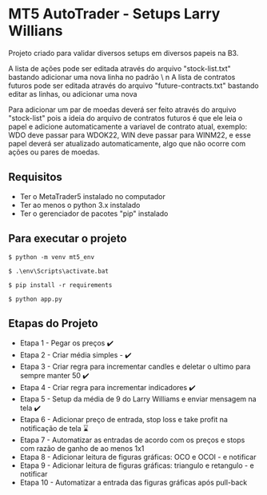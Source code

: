 # MT5 AutoTrader - Setups Larry Willians

Projeto criado para validar diversos setups em diversos papeis na B3.

A lista de ações pode ser editada através do arquivo "stock-list.txt" bastando adicionar uma nova linha no padrão \ n
A lista de contratos futuros pode ser editada através do arquivo "future-contracts.txt" bastando editar as linhas, ou adicionar uma nova

Para adicionar um par de moedas deverá ser feito através do arquivo "stock-list" pois a ideia do arquivo de contratos futuros é que ele leia o papel e adicione automaticamente a variavel de contrato atual, exemplo: WDO deve passar para WDOK22, WIN deve passar para WINM22, e esse papel deverá ser atualizado automaticamente, algo que não ocorre com ações ou pares de moedas.

## Requisitos
* Ter o MetaTrader5 instalado no computador
* Ter ao menos o python 3.x instalado
* Ter o gerenciador de pacotes "pip" instalado

## Para executar o projeto

```
$ python -m venv mt5_env

$ .\env\Scripts\activate.bat

$ pip install -r requirements

$ python app.py
```

## Etapas do Projeto
* Etapa 1 - Pegar os preços :heavy_check_mark:
* Etapa 2 - Criar média simples - :heavy_check_mark:
* Etapa 3 - Criar regra para incrementar candles e deletar o ultimo para sempre manter 50 :heavy_check_mark:
* Etapa 4 - Criar regra para incrementar indicadores :heavy_check_mark:
* Etapa 5 - Setup da média de 9 do Larry Williams e enviar mensagem na tela :heavy_check_mark:
* Etapa 6 - Adicionar preço de entrada, stop loss e take profit na notificação de tela :hourglass:
* Etapa 7 - Automatizar as entradas de acordo com os preços e stops com razão de ganho de ao menos 1x1
* Etapa 8 - Adicionar leitura de figuras gráficas: OCO e OCOI - e notificar
* Etapa 9 - Adicionar leitura de figuras gráficas: triangulo e retangulo - e notificar
* Etapa 10 - Automatizar a entrada das figuras gráficas após pull-back